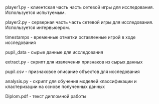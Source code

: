 ﻿player1.py - клиентская часть часть сетевой игры для исследования. Используется испытуемым.

player2.py - серверная часть часть сетевой игры для исследования. Используется интервьюером.

timestamps - временные отметки оставленные игрой в ходе исследования

pupil_data - сырые данные для исследования

extract.py - скрипт для извлечения признаков из сырых данных

pupil.csv - признаковое описание объектов для исследования

analysis.py - скрипт для обучения моделей классификации и кластеризации на основе полученных данных

Diplom.pdf - текст дипломной работы
